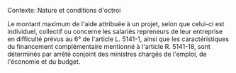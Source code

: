 Contexte: Nature et conditions d'octroi

Le montant maximum de l'aide attribuée à un projet, selon que celui-ci est individuel, collectif ou concerne les salariés repreneurs de leur entreprise en difficulté prévus au 6° de l'article L. 5141-1, ainsi que les caractéristiques du financement complémentaire mentionné à l'article R. 5141-18, sont déterminés par arrêté conjoint des ministres chargés de l'emploi, de l'économie et du budget.